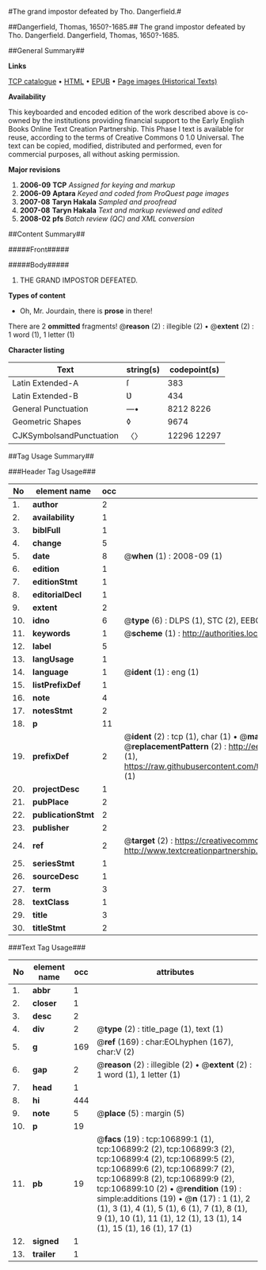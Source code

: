 #The grand impostor defeated by Tho. Dangerfield.#

##Dangerfield, Thomas, 1650?-1685.##
The grand impostor defeated by Tho. Dangerfield.
Dangerfield, Thomas, 1650?-1685.

##General Summary##

**Links**

[TCP catalogue](http://www.ota.ox.ac.uk/tcp/)  • 
[HTML](http://tei.it.ox.ac.uk/tcp/Texts-HTML/free/A36/A36294.html)  • 
[EPUB](http://tei.it.ox.ac.uk/tcp/Texts-EPUB/free/A36/A36294.epub) • 
[Page images (Historical Texts)](https://data.historicaltexts.jisc.ac.uk/view?pubId=eebo-18177630e&pageId=eebo-18177630e-106899-1)

**Availability**

This keyboarded and encoded edition of the
	       work described above is co-owned by the institutions
	       providing financial support to the Early English Books
	       Online Text Creation Partnership. This Phase I text is
	       available for reuse, according to the terms of Creative
	       Commons 0 1.0 Universal. The text can be copied,
	       modified, distributed and performed, even for
	       commercial purposes, all without asking permission.

**Major revisions**

1. __2006-09__ __TCP__ *Assigned for keying and markup*
1. __2006-09__ __Aptara__ *Keyed and coded from ProQuest page images*
1. __2007-08__ __Taryn Hakala__ *Sampled and proofread*
1. __2007-08__ __Taryn Hakala__ *Text and markup reviewed and edited*
1. __2008-02__ __pfs__ *Batch review (QC) and XML conversion*

##Content Summary##

#####Front#####

#####Body#####

1. THE
GRAND IMPOSTOR
DEFEATED.

**Types of content**

  * Oh, Mr. Jourdain, there is **prose** in there!

There are 2 **ommitted** fragments! 
 @__reason__ (2) : illegible (2)  •  @__extent__ (2) : 1 word (1), 1 letter (1)

**Character listing**


|Text|string(s)|codepoint(s)|
|---|---|---|
|Latin Extended-A|ſ|383|
|Latin Extended-B|Ʋ|434|
|General Punctuation|—•|8212 8226|
|Geometric Shapes|◊|9674|
|CJKSymbolsandPunctuation|〈〉|12296 12297|

##Tag Usage Summary##

###Header Tag Usage###

|No|element name|occ|attributes|
|---|---|---|---|
|1.|__author__|2||
|2.|__availability__|1||
|3.|__biblFull__|1||
|4.|__change__|5||
|5.|__date__|8| @__when__ (1) : 2008-09 (1)|
|6.|__edition__|1||
|7.|__editionStmt__|1||
|8.|__editorialDecl__|1||
|9.|__extent__|2||
|10.|__idno__|6| @__type__ (6) : DLPS (1), STC (2), EEBO-CITATION (1), OCLC (1), VID (1)|
|11.|__keywords__|1| @__scheme__ (1) : http://authorities.loc.gov/ (1)|
|12.|__label__|5||
|13.|__langUsage__|1||
|14.|__language__|1| @__ident__ (1) : eng (1)|
|15.|__listPrefixDef__|1||
|16.|__note__|4||
|17.|__notesStmt__|2||
|18.|__p__|11||
|19.|__prefixDef__|2| @__ident__ (2) : tcp (1), char (1)  •  @__matchPattern__ (2) : ([0-9\-]+):([0-9IVX]+) (1), (.+) (1)  •  @__replacementPattern__ (2) : http://eebo.chadwyck.com/downloadtiff?vid=$1&page=$2 (1), https://raw.githubusercontent.com/textcreationpartnership/Texts/master/tcpchars.xml#$1 (1)|
|20.|__projectDesc__|1||
|21.|__pubPlace__|2||
|22.|__publicationStmt__|2||
|23.|__publisher__|2||
|24.|__ref__|2| @__target__ (2) : https://creativecommons.org/publicdomain/zero/1.0/ (1), http://www.textcreationpartnership.org/docs/. (1)|
|25.|__seriesStmt__|1||
|26.|__sourceDesc__|1||
|27.|__term__|3||
|28.|__textClass__|1||
|29.|__title__|3||
|30.|__titleStmt__|2||


###Text Tag Usage###

|No|element name|occ|attributes|
|---|---|---|---|
|1.|__abbr__|1||
|2.|__closer__|1||
|3.|__desc__|2||
|4.|__div__|2| @__type__ (2) : title_page (1), text (1)|
|5.|__g__|169| @__ref__ (169) : char:EOLhyphen (167), char:V (2)|
|6.|__gap__|2| @__reason__ (2) : illegible (2)  •  @__extent__ (2) : 1 word (1), 1 letter (1)|
|7.|__head__|1||
|8.|__hi__|444||
|9.|__note__|5| @__place__ (5) : margin (5)|
|10.|__p__|19||
|11.|__pb__|19| @__facs__ (19) : tcp:106899:1 (1), tcp:106899:2 (2), tcp:106899:3 (2), tcp:106899:4 (2), tcp:106899:5 (2), tcp:106899:6 (2), tcp:106899:7 (2), tcp:106899:8 (2), tcp:106899:9 (2), tcp:106899:10 (2)  •  @__rendition__ (19) : simple:additions (19)  •  @__n__ (17) : 1 (1), 2 (1), 3 (1), 4 (1), 5 (1), 6 (1), 7 (1), 8 (1), 9 (1), 10 (1), 11 (1), 12 (1), 13 (1), 14 (1), 15 (1), 16 (1), 17 (1)|
|12.|__signed__|1||
|13.|__trailer__|1||
